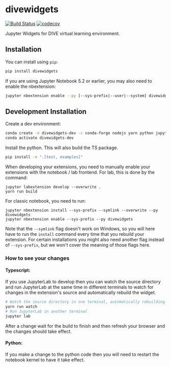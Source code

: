 
# divewidgets

[![Build Status](https://travis-ci.org/DIVE/divewidgets.svg?branch=master)](https://travis-ci.org/DIVE/divewidgets)
[![codecov](https://codecov.io/gh/DIVE/divewidgets/branch/master/graph/badge.svg)](https://codecov.io/gh/DIVE/divewidgets)


Jupyter Widgets for DIVE virtual learning environment.

## Installation

You can install using `pip`:

```bash
pip install divewidgets
```

If you are using Jupyter Notebook 5.2 or earlier, you may also need to enable
the nbextension:
```bash
jupyter nbextension enable --py [--sys-prefix|--user|--system] divewidgets
```

## Development Installation

Create a dev environment:
```bash
conda create -n divewidgets-dev -c conda-forge nodejs yarn python jupyterlab
conda activate divewidgets-dev
```

Install the python. This will also build the TS package.
```bash
pip install -e ".[test, examples]"
```

When developing your extensions, you need to manually enable your extensions with the
notebook / lab frontend. For lab, this is done by the command:

```
jupyter labextension develop --overwrite .
yarn run build
```

For classic notebook, you need to run:

```
jupyter nbextension install --sys-prefix --symlink --overwrite --py divewidgets
jupyter nbextension enable --sys-prefix --py divewidgets
```

Note that the `--symlink` flag doesn't work on Windows, so you will here have to run
the `install` command every time that you rebuild your extension. For certain installations
you might also need another flag instead of `--sys-prefix`, but we won't cover the meaning
of those flags here.

### How to see your changes
#### Typescript:
If you use JupyterLab to develop then you can watch the source directory and run JupyterLab at the same time in different
terminals to watch for changes in the extension's source and automatically rebuild the widget.

```bash
# Watch the source directory in one terminal, automatically rebuilding when needed
yarn run watch
# Run JupyterLab in another terminal
jupyter lab
```

After a change wait for the build to finish and then refresh your browser and the changes should take effect.

#### Python:
If you make a change to the python code then you will need to restart the notebook kernel to have it take effect.
